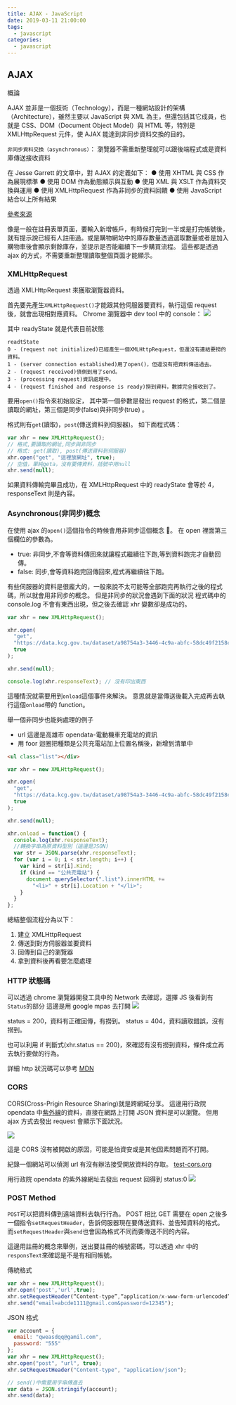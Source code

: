 ```yaml
---
title: AJAX - JavaScript
date: 2019-03-11 21:00:00
tags:
  - javascript
categories:
  - javascript
---
```


## AJAX

概論

AJAX 並非是一個技術（Technology），而是一種網站設計的架構（Architecture），雖然主要以 JavaScript 與 XML 為主，但還包括其它成員，也就是 CSS、DOM（Document Object Model）與 HTML 等，特別是 XMLHttpRequest 元件，使 AJAX 能達到非同步資料交換的目的。

`非同步資料交換（asynchronous）`： 瀏覽器不需重新整理就可以跟後端程式或是資料庫傳送接收資料

在 Jesse Garrett 的文章中，對 AJAX 的定義如下：
● 使用 XHTML 與 CSS 作為展現標準
● 使用 DOM 作為動態顯示與互動
● 使用 XML 與 XSLT 作為資料交換與運用
● 使用 XMLHttpRequest 作為非同步的資料回饋
● 使用 JavaScript 結合以上所有結果

[參考來源](https://www.ithome.com.tw/node/33060)

像是一般在註冊表單頁面，要輸入新增帳戶，有時候打完到一半或是打完帳號後，就有提示說已經有人註冊過。或是購物網站中的庫存數量透過選取數量或者是加入購物車後會顯示剩餘庫存，並提示是否能繼續下一步購買流程。
這些都是透過 ajax 的方式，不需要重新整理讀取整個頁面才能顯示。

### XMLHttpRequest

透過 XMLHttpRequest 來獲取瀏覽器資料。

首先要先產生`XMLHttpRequest()`才能跟其他伺服器要資料，執行這個 request 後，就會出現相對應資料。
Chrome 瀏覽器中 dev tool 中的 console：
![](https://i.imgur.com/pDb67jR.png)

其中 readyState 就是代表目前狀態

    readtState
    0 - (request not initialized)已經產生一個XMLHttpRequest，但還沒有連結要撈的資料。
    1 - (server connection established)用了open()，但還沒有把資料傳送過去。
    2 - (request received)偵側到用了send。
    3 - (processing request)資訊處理中。
    4 - (request finished and response is ready)撈到資料，數據完全接收到了。

要用`open()`指令來初始設定，
其中第一個參數是發出 request 的格式，第二個是讀取的網址，第三個是同步(false)與非同步(true) 。

格式則有`get`(讀取)，`post`(傳送資料到伺服器)。
如下面程式碼：

```js
var xhr = new XMLHttpRequest();
// 格式,要讀取的網址,同步與非同步
// 格式: get(讀取), post(傳送資料到伺服器)
xhr.open("get", "這裡放網址", true);
// 空值，單純geta，沒有要傳資料，括號中用null
xhr.send(null);
```

如果資料傳輸完畢且成功，在 XMLHttpRequest 中的 readyState 會等於 4，responseText 則是內容。

### Asynchronous(非同步)概念

在使用 ajax 的`open()`這個指令的時候會用非同步這個概念 。
在 open 裡面第三個欄位的參數為。

- true: 非同步,不會等資料傳回來就讓程式繼續往下跑,等到資料跑完才自動回傳。
- false: 同步,會等資料跑完回傳回來,程式再繼續往下跑。

有些伺服器的資料是很龐大的，一般來說不太可能等全部跑完再執行之後的程式碼，所以就會用非同步的概念。
但是非同步的狀況會遇到下面的狀況
程式碼中的 console.log 不會有東西出現，但之後去確認 xhr 變數卻是成功的。

```js
var xhr = new XMLHttpRequest();

xhr.open(
  "get",
  "https://data.kcg.gov.tw/dataset/a98754a3-3446-4c9a-abfc-58dc49f2158c/resource/48d4dfc4-a4b2-44a5-bdec-70f9558cd25d/download/yopendata1070622opendatajson-1070622.json",
  true
);

xhr.send(null);

console.log(xhr.responseText); // 沒有印出東西
```

這種情況就需要用到`onload`這個事件來解決。
意思就是當傳送後載入完成再去執行這個`onload`帶的 function。

舉一個非同步也能夠處理的例子

- url 這邊是高雄市 opendata-電動機車充電站的資訊
- 用 foor 迴圈把種類是公共充電站加上位置名稱後，新增到清單中

```html
<ul class="list"></div>
```

```js
var xhr = new XMLHttpRequest();

xhr.open(
  "get",
  "https://data.kcg.gov.tw/dataset/a98754a3-3446-4c9a-abfc-58dc49f2158c/resource/48d4dfc4-a4b2-44a5-bdec-70f9558cd25d/download/yopendata1070622opendatajson-1070622.json",
  true
);

xhr.send(null);

xhr.onload = function() {
  console.log(xhr.responseText);
  //轉換字串為原資料型別（這邊是JSON)
  var str = JSON.parse(xhr.responseText);
  for (var i = 0; i < str.length; i++) {
    var kind = str[i].Kind;
    if (kind == "公共充電站") {
      document.querySelector(".list").innerHTML +=
        "<li>" + str[i].Location + "</li>";
    }
  }
};
```

總結整個流程分為以下：

1. 建立 XMLHttpRequest
2. 傳送到對方伺服器並要資料
3. 回傳到自己的瀏覽器
4. 拿到資料後再看要怎麼處理

### HTTP 狀態碼

可以透過 chrome 瀏覽器開發工具中的 Network 去確認，選擇 JS 後看到有`Status`的部分
這邊是用 google mpas 去打開
![](https://i.imgur.com/WMkEuLP.png)

status = 200，資料有正確回傳，有撈到。
status = 404，資料讀取錯誤，沒有撈到。

也可以利用 if 判斷式(xhr.status == 200)，來確認有沒有撈到資料，條件成立再去執行要做的行為。

詳細 http 狀況碼可以參考 [MDN](https://developer.mozilla.org/en-US/docs/Web/HTTP/Status)

### CORS

CORS(Cross-Prigin Resource Sharing)就是跨網域分享。
這邊用行政院 opendata 中[紫外線](http://opendata.epa.gov.tw/webapi/Data/UV/?$orderby=PublishTime%20desc&$skip=0&$top=1000&format=json)的資料，直接在網路上打開 JSON 資料是可以瀏覽。
但用 ajax 方式去發出 request 會顯示下面狀況。

![](https://i.imgur.com/6LGJsug.png)

這是 CORS 沒有被開啟的原因，可能是怕資安或是其他因素問題而不打開。

紀錄一個網站可以偵測 url 有沒有辦法接受開放資料的存取。
[test-cors.org](http://www.test-cors.org/)

用行政院 opendata 的紫外線網址去發出 request 回得到 status:0
![](https://i.imgur.com/xXTCXLX.png)

### POST Method

`POST`可以把資料傳到遠端資料去執行行為。
POST 相比 GET 需要在 open 之後多一個指令`setRequestHeader`，告訴伺服器現在要傳送資料、並告知資料的格式。而`setRequestHeader`與`send`也會因為格式不同而要傳送不同的內容。

這邊用註冊的概念來舉例，送出要註冊的帳號密碼，可以透過 xhr 中的`responsText`來確認是不是有相同帳號。

傳統格式

```js
var xhr = new XMLHttpRequest();
xhr.open('post','url',true);
xhr.setRequestHeader(“Content-type”,“application/x-www-form-urlencoded”);
xhr.send("email=abcde1111@gmail.com&password=12345");
```

JSON 格式

```js
var account = {
  email: "qweasdqq@gamil.com",
  password: "555"
};
var xhr = new XMLHttpRequest();
xhr.open("post", "url", true);
xhr.setRequestHeader("Content-type", "application/json");

// send()中需要用字串傳進去
var data = JSON.stringify(account);
xhr.send(data);
```
